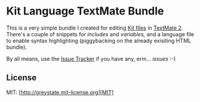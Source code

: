 # Kit Language TextMate Bundle

This is a very simple bundle I created for editing [Kit files][KIT] in
[TextMate 2][TM2]. There's a couple of snippets for *includes* and *variables,*
and a language file to enable syntax highlighting (piggybacking on the already
exisiting HTML bundle).

By all means, use the [Issue Tracker][ISSUES] if you have any, erm... *issues* :-)

## License
MIT: [http://greystate.mit-license.org][MIT]

[TM2]: http://macromates.com/
[KIT]: http://incident57.com/codekit/help.html#kit
[ISSUES]: http://github.com/greystate/kit-tmbundle/issues
[MIT]: http://greystate.mit-license.org
